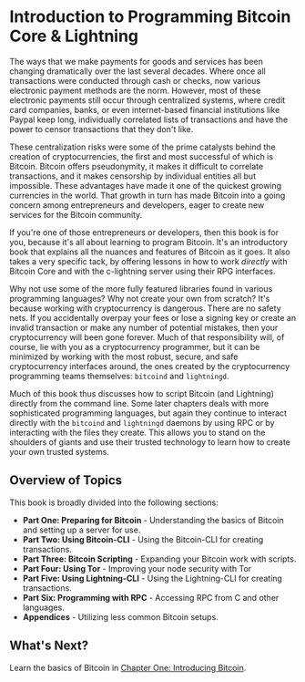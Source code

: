 # Introduction to Programming Bitcoin Core & Lightning

The ways that we make payments for goods and services has been changing dramatically over the last several decades. Where once all transactions were conducted through cash or checks, now various electronic payment methods are the norm. However, most of these electronic payments still occur through centralized systems, where credit card companies, banks, or even internet-based financial institutions like Paypal keep long, individually correlated lists of transactions and have the power to censor transactions that they don't like.

These centralization risks were some of the prime catalysts behind the creation of cryptocurrencies, the first and most successful of which is Bitcoin. Bitcoin offers pseudonymity, it makes it difficult to correlate transactions, and it makes censorship by individual entities all but impossible. These advantages have made it one of the quickest growing currencies in the world. That growth in turn has made Bitcoin into a going concern among entrepreneurs and developers, eager to create new services for the Bitcoin community.

If you're one of those entrepreneurs or developers, then this book is for you, because it's all about learning to program Bitcoin. It's an introductory book that explains all the nuances and features of Bitcoin as it goes. It also takes a very specific tack, by offering lessons in how to work _directly_ with Bitcoin Core and with the c-lightning server using their RPG interfaces. 

Why not use some of the more fully featured libraries found in various programming languages? Why not create your own from scratch? It's because working with cryptocurrency is dangerous. There are no safety nets. If you accidentally overpay your fees or lose a signing key or create an invalid transaction or make any number of potential mistakes, then your cryptocurrency will been gone forever. Much of that responsibility will, of course, lie with you as a cryptocurrency programmer, but it can be minimized by working with the most robust, secure, and safe cryptocurrency interfaces around, the ones created by the cryptocurrency programming teams themselves: ``bitcoind`` and ``lightningd``.

Much of this book thus discusses how to script Bitcoin (and Lightning) directly from the command line. Some later chapters deals with more sophisticated programming languages, but again they continue to interact directly with the ``bitcoind`` and ``lightningd`` daemons by using RPC or by interacting with the files they create. This allows you to stand on the shoulders of giants and use their trusted technology to learn how to create your own trusted systems.

## Overview of Topics

This book is broadly divided into the following sections:

   * **Part One: Preparing for Bitcoin** - Understanding the basics of Bitcoin and setting up a server for use.
   * **Part Two: Using Bitcoin-CLI** - Using the Bitcoin-CLI for creating transactions.
   * **Part Three: Bitcoin Scripting** - Expanding your Bitcoin work with scripts.
   * **Part Four: Using Tor** - Improving your node security with Tor
   * **Part Five: Using Lightning-CLI** - Using the Lightning-CLI for creating transactions.
   * **Part Six: Programming with RPC** - Accessing RPC from C and other languages.
   * **Appendices** - Utilizing less common Bitcoin setups.
   
## What's Next?

Learn the basics of Bitcoin in [Chapter One: Introducing Bitcoin](01_0_Introducing_Bitcoin.md).

